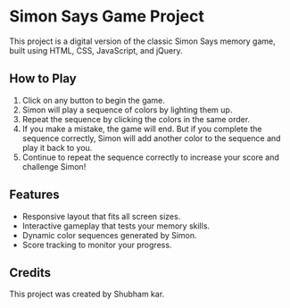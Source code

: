 # Simon Says Game Project  
This project is a digital version of the classic Simon Says memory game, built using HTML, CSS, JavaScript, and jQuery.  

## How to Play  
1. Click on any button to begin the game.  
2. Simon will play a sequence of colors by lighting them up.  
3. Repeat the sequence by clicking the colors in the same order.  
4. If you make a mistake, the game will end. But if you complete the sequence correctly, Simon will add another color to the sequence and play it back to you.  
5. Continue to repeat the sequence correctly to increase your score and challenge Simon!  

## Features  
- Responsive layout that fits all screen sizes.  
- Interactive gameplay that tests your memory skills.  
- Dynamic color sequences generated by Simon.      
- Score tracking to monitor your progress.  

## Credits  
This project was created by Shubham kar.  